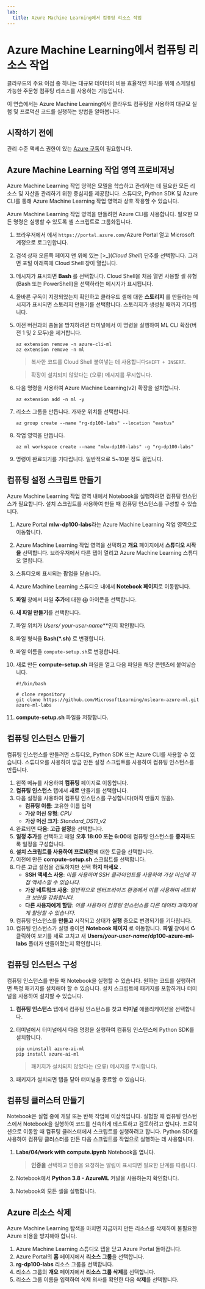 ```yaml
---
lab:
  title: Azure Machine Learning에서 컴퓨팅 리소스 작업
---
```


# Azure Machine Learning에서 컴퓨팅 리소스 작업

클라우드의 주요 이점 중 하나는 대규모 데이터의 비용 효율적인 처리를 위해 스케일링 가능한 주문형 컴퓨팅 리소스를 사용하는 기능입니다.

이 연습에서는 Azure Machine Learning에서 클라우드 컴퓨팅을 사용하여 대규모 실험 및 프로덕션 코드를 실행하는 방법을 알아봅니다.

## 시작하기 전에

관리 수준 액세스 권한이 있는 [Azure 구독](https://azure.microsoft.com/free?azure-portal=true)이 필요합니다.

## Azure Machine Learning 작업 영역 프로비저닝

Azure Machine Learning 작업 영역은 모델을 학습하고 관리하는 데 필요한 모든 리소스 및 자산을 관리하기 위한 중심지를 제공합니다. 스튜디오, Python SDK 및 Azure CLI를 통해 Azure Machine Learning 작업 영역과 상호 작용할 수 있습니다.

Azure Machine Learning 작업 영역을 만들려면 Azure CLI를 사용합니다. 필요한 모든 명령은 실행할 수 있도록 셸 스크립트로 그룹화됩니다.

1. 브라우저에서 에서 `https://portal.azure.com/`Azure Portal 열고 Microsoft 계정으로 로그인합니다.
1. 검색 상자 오른쪽 페이지 맨 위에 있는 \[>_](*Cloud Shell*) 단추를 선택합니다. 그러면 포털 아래쪽에 Cloud Shell 창이 열립니다.
1. 메시지가 표시되면 **Bash** 를 선택합니다. Cloud Shell을 처음 열면 사용할 셸 유형(Bash 또는 PowerShell)을 선택하라는 메시지가 표시됩니다.  
1. 올바른 구독이 지정되었는지 확인하고 클라우드 셸에 대한 **스토리지** 를 만들라는 메시지가 표시되면 스토리지 만들기를 선택합니다. 스토리지가 생성될 때까지 기다립니다.
1. 이전 버전과의 충돌을 방지하려면 터미널에서 이 명령을 실행하여 ML CLI 확장(버전 1 및 2 모두)을 제거합니다.

    ```azurecli
    az extension remove -n azure-cli-ml
    az extension remove -n ml
    ```

    > 복사한 코드를 Cloud Shell 붙여넣는 데 사용합니다`SHIFT + INSERT`. 

    > 확장이 설치되지 않았다는 (오류) 메시지를 무시합니다. 

1. 다음 명령을 사용하여 Azure Machine Learning(v2) 확장을 설치합니다.
    
    ```azurecli
    az extension add -n ml -y
    ```

1. 리소스 그룹을 만듭니다. 가까운 위치를 선택합니다.

    ```azurecli
    az group create --name "rg-dp100-labs" --location "eastus"
    ```

1. 작업 영역을 만듭니다.

    ```azurecli
    az ml workspace create --name "mlw-dp100-labs" -g "rg-dp100-labs"
    ```

1. 명령이 완료되기를 기다립니다. 일반적으로 5~10분 정도 걸립니다. 

## 컴퓨팅 설정 스크립트 만들기

Azure Machine Learning 작업 영역 내에서 Notebook을 실행하려면 컴퓨팅 인스턴스가 필요합니다. 설치 스크립트를 사용하여 만들 때 컴퓨팅 인스턴스를 구성할 수 있습니다.

1. Azure Portal **mlw-dp100-labs**라는 Azure Machine Learning 작업 영역으로 이동합니다.
1. Azure Machine Learning 작업 영역을 선택하고 **개요** 페이지에서 **스튜디오 시작을** 선택합니다. 브라우저에서 다른 탭이 열리고 Azure Machine Learning 스튜디오 열립니다.
1. 스튜디오에 표시되는 팝업을 닫습니다.
1. Azure Machine Learning 스튜디오 내에서 **Notebook 페이지**로 이동합니다.
1. **파일** 창에서 파일 **추가**에 대한 &#10753; 아이콘을 선택합니다. 
1. **새 파일 만들기**를 선택합니다.
1. 파일 위치가 **Users/* your-user-name***인지 확인합니다.
1. 파일 형식을 **Bash(*.sh)** 로 변경합니다.
1. 파일 이름을 `compute-setup.sh`로 변경합니다.
1. 새로 만든 **compute-setup.sh** 파일을 열고 다음 파일을 해당 콘텐츠에 붙여넣습니다.

    ```azurecli
    #!/bin/bash

    # clone repository
    git clone https://github.com/MicrosoftLearning/mslearn-azure-ml.git azure-ml-labs
    ```

1. **compute-setup.sh** 파일을 저장합니다.

## 컴퓨팅 인스턴스 만들기

컴퓨팅 인스턴스를 만들려면 스튜디오, Python SDK 또는 Azure CLI를 사용할 수 있습니다. 스튜디오를 사용하여 방금 만든 설정 스크립트를 사용하여 컴퓨팅 인스턴스를 만듭니다.

1. 왼쪽 메뉴를 사용하여 **컴퓨팅** 페이지로 이동합니다.
1. **컴퓨팅 인스턴스** 탭에서 **새로** 만들기를 선택합니다.
1. 다음 설정을 사용하여 컴퓨팅 인스턴스를 구성합니다(아직 만들지 않음). 
    - **컴퓨팅 이름**: 고유한 이름 입력
    - **가상 머신 유형**: *CPU*
    - **가상 머신 크기**: *Standard_DS11_v2*
1. 완료되면 **다음: 고급 설정**을 선택합니다.
1. **일정 추가**를 선택하고 매일 **오후** **18:00 또는 6:00**에 컴퓨팅 인스턴스를 **중지**하도록 일정을 구성합니다. 
1. **설치 스크립트를 사용하여 프로비전**에 대한 토글을 선택합니다. 
1. 이전에 만든 **compute-setup.sh** 스크립트를 선택합니다.
1. 다른 고급 설정을 검토하지만 선택 **하지 마세요** .
    - **SSH 액세스 사용**: *이를 사용하여 SSH 클라이언트를 사용하여 가상 머신에 직접 액세스할 수 있습니다.*
    - **가상 네트워크 사용**: *일반적으로 엔터프라이즈 환경에서 이를 사용하여 네트워크 보안을 강화합니다.*
    - **다른 사용자에게 할당**: *이를 사용하여 컴퓨팅 인스턴스를 다른 데이터 과학자에게 할당할 수 있습니다.*
1. 컴퓨팅 인스턴스를 **만들고** 시작되고 상태가 **실행** 중으로 변경되기를 기다립니다.
1. 컴퓨팅 인스턴스가 실행 중이면 **Notebook 페이지** 로 이동합니다. **파일** 창에서 **&#8635;** 클릭하여 보기를 새로 고치고 새 **Users/*your-user-name*/dp100-azure-ml-labs** 폴더가 만들어졌는지 확인합니다. 

## 컴퓨팅 인스턴스 구성

컴퓨팅 인스턴스를 만들 때 Notebook을 실행할 수 있습니다. 원하는 코드를 실행하려면 특정 패키지를 설치해야 할 수 있습니다. 설치 스크립트에 패키지를 포함하거나 터미널을 사용하여 설치할 수 있습니다.

1. **컴퓨팅 인스턴스** 탭에서 컴퓨팅 인스턴스를 찾고 **터미널** 애플리케이션을 선택합니다.
1. 터미널에서 터미널에서 다음 명령을 실행하여 컴퓨팅 인스턴스에 Python SDK를 설치합니다.

    ```
    pip uninstall azure-ai-ml
    pip install azure-ai-ml
    ```

    > 패키지가 설치되지 않았다는 (오류) 메시지를 무시합니다.

1. 패키지가 설치되면 탭을 닫아 터미널을 종료할 수 있습니다. 

## 컴퓨팅 클러스터 만들기

Notebook은 실험 중에 개발 또는 반복 작업에 이상적입니다. 실험할 때 컴퓨팅 인스턴스에서 Notebook을 실행하여 코드를 신속하게 테스트하고 검토하려고 합니다. 프로덕션으로 이동할 때 컴퓨팅 클러스터에서 스크립트를 실행하려고 합니다. Python SDK를 사용하여 컴퓨팅 클러스터를 만든 다음 스크립트를 작업으로 실행하는 데 사용합니다.

1. **Labs/04/work with compute.ipynb** Notebook을 엽니다.

    > **인증을** 선택하고 인증을 요청하는 알림이 표시되면 필요한 단계를 따릅니다. 

1. Notebook에서 **Python 3.8 - AzureML** 커널을 사용하는지 확인합니다. 
1. Notebook의 모든 셀을 실행합니다.

## Azure 리소스 삭제

Azure Machine Learning 탐색을 마치면 지금까지 만든 리소스를 삭제하여 불필요한 Azure 비용을 방지해야 합니다.

1. Azure Machine Learning 스튜디오 탭을 닫고 Azure Portal 돌아갑니다.
1. Azure Portal의 **홈** 페이지에서 **리소스 그룹**을 선택합니다.
1. **rg-dp100-labs** 리소스 그룹을 선택합니다.
1. 리소스 그룹의 **개요** 페이지에서 **리소스 그룹 삭제**를 선택합니다. 
1. 리소스 그룹 이름을 입력하여 삭제 의사를 확인한 다음 **삭제**를 선택합니다.
